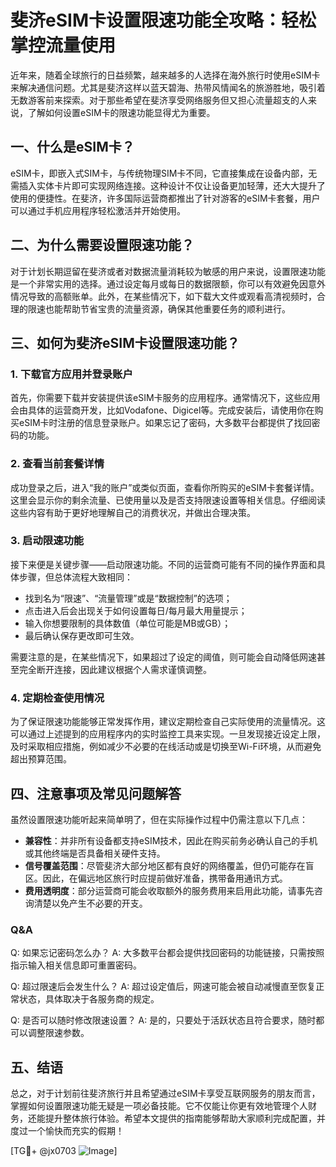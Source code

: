 # 斐济eSIM卡设置限速功能全攻略：轻松掌控流量使用

近年来，随着全球旅行的日益频繁，越来越多的人选择在海外旅行时使用eSIM卡来解决通信问题。尤其是斐济这样以蓝天碧海、热带风情闻名的旅游胜地，吸引着无数游客前来探索。对于那些希望在斐济享受网络服务但又担心流量超支的人来说，了解如何设置eSIM卡的限速功能显得尤为重要。

## 一、什么是eSIM卡？

eSIM卡，即嵌入式SIM卡，与传统物理SIM卡不同，它直接集成在设备内部，无需插入实体卡片即可实现网络连接。这种设计不仅让设备更加轻薄，还大大提升了使用的便捷性。在斐济，许多国际运营商都推出了针对游客的eSIM卡套餐，用户可以通过手机应用程序轻松激活并开始使用。

## 二、为什么需要设置限速功能？

对于计划长期逗留在斐济或者对数据流量消耗较为敏感的用户来说，设置限速功能是一个非常实用的选择。通过设定每月或每日的数据限额，你可以有效避免因意外情况导致的高额账单。此外，在某些情况下，如下载大文件或观看高清视频时，合理的限速也能帮助节省宝贵的流量资源，确保其他重要任务的顺利进行。

## 三、如何为斐济eSIM卡设置限速功能？

### 1. 下载官方应用并登录账户

首先，你需要下载并安装提供该eSIM卡服务的应用程序。通常情况下，这些应用会由具体的运营商开发，比如Vodafone、Digicel等。完成安装后，请使用你在购买eSIM卡时注册的信息登录账户。如果忘记了密码，大多数平台都提供了找回密码的功能。

### 2. 查看当前套餐详情

成功登录之后，进入“我的账户”或类似页面，查看你所购买的eSIM卡套餐详情。这里会显示你的剩余流量、已使用量以及是否支持限速设置等相关信息。仔细阅读这些内容有助于更好地理解自己的消费状况，并做出合理决策。

### 3. 启动限速功能

接下来便是关键步骤——启动限速功能。不同的运营商可能有不同的操作界面和具体步骤，但总体流程大致相同：

- 找到名为“限速”、“流量管理”或是“数据控制”的选项；
- 点击进入后会出现关于如何设置每日/每月最大用量提示；
- 输入你想要限制的具体数值（单位可能是MB或GB）；
- 最后确认保存更改即可生效。

需要注意的是，在某些情况下，如果超过了设定的阈值，则可能会自动降低网速甚至完全断开连接，因此建议根据个人需求谨慎调整。

### 4. 定期检查使用情况

为了保证限速功能能够正常发挥作用，建议定期检查自己实际使用的流量情况。这可以通过上述提到的应用程序内的实时监控工具来实现。一旦发现接近设定上限，及时采取相应措施，例如减少不必要的在线活动或是切换至Wi-Fi环境，从而避免超出预算范围。

## 四、注意事项及常见问题解答

虽然设置限速功能听起来简单明了，但在实际操作过程中仍需注意以下几点：

- **兼容性**：并非所有设备都支持eSIM技术，因此在购买前务必确认自己的手机或其他终端是否具备相关硬件支持。
- **信号覆盖范围**：尽管斐济大部分地区都有良好的网络覆盖，但仍可能存在盲区。因此，在偏远地区旅行时应提前做好准备，携带备用通讯方式。
- **费用透明度**：部分运营商可能会收取额外的服务费用来启用此功能，请事先咨询清楚以免产生不必要的开支。

### Q&A

Q: 如果忘记密码怎么办？
A: 大多数平台都会提供找回密码的功能链接，只需按照指示输入相关信息即可重置密码。

Q: 超过限速后会发生什么？
A: 超过设定值后，网速可能会被自动减慢直至恢复正常状态，具体取决于各服务商的规定。

Q: 是否可以随时修改限速设置？
A: 是的，只要处于活跃状态且符合要求，随时都可以调整限速参数。

## 五、结语

总之，对于计划前往斐济旅行并且希望通过eSIM卡享受互联网服务的朋友而言，掌握如何设置限速功能无疑是一项必备技能。它不仅能让你更有效地管理个人财务，还能提升整体旅行体验。希望本文提供的指南能够帮助大家顺利完成配置，并度过一个愉快而充实的假期！

[TG💪+ @jx0703 ![Image](https://github.com/user-attachments/assets/dbca1d08-cadb-493c-b0ec-ad6f7a83f270)]